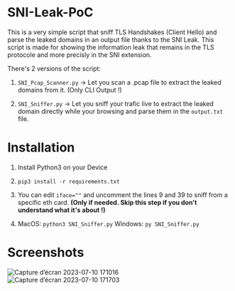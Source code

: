 # SNI-Leak-PoC
This is a very simple script that sniff TLS Handshakes (Client Hello) and parse the leaked domains in an output file thanks to the SNI Leak. 
This script is made for showing the information leak that remains in the TLS protocole and more precisly in the SNI extension.

There's 2 versions of the script:
1. ```SNI_Pcap_Scanner.py``` -> Let you scan a .pcap file to extract the leaked domains from it. (Only CLI Output !)

2. ```SNI_Sniffer.py``` -> Let you sniff your trafic live to extract the leaked domain directly while your browsing and parse them in the ```output.txt``` file.


# **Installation**

1. Install Python3 on your Device

2. ```pip3 install -r requirements.txt```

3. You can edit ```iface=""``` and uncomment the lines 9 and 39 to sniff from a specific eth card. **(Only if needed. Skip this step if you don't understand what it's about !)**

4. MacOS: ```python3 SNI_Sniffer.py```
   Windows: ```py SNI_Sniffer.py```


# Screenshots

   
![Capture d’écran 2023-07-10 171016](https://github.com/xHaash/SNI-Leak-PoC/assets/106975735/1e0eb9f8-241f-4d89-b0c8-2cc3ae4d6681)
![Capture d’écran 2023-07-10 171703](https://github.com/xHaash/SNI-Leak-PoC/assets/106975735/3b2bb771-5788-4a6c-8766-378e5f16e850)
